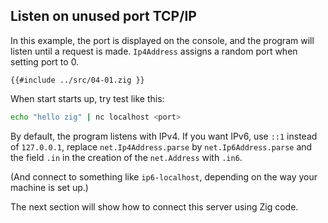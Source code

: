 ## Listen on unused port TCP/IP

In this example, the port is displayed on the console, and the program will
listen until a request is made. `Ip4Address` assigns a random port when
setting port to 0.

```zig
{{#include ../src/04-01.zig }}
```

When start starts up, try test like this:

```bash
echo "hello zig" | nc localhost <port>
```

By default, the program listens with IPv4. If you want IPv6, use `::1`
instead of `127.0.0.1`, replace `net.Ip4Address.parse` by
`net.Ip6Address.parse` and the field `.in` in the creation of the
`net.Address` with `.in6`.

(And connect to something like `ip6-localhost`, depending on the way
your machine is set up.)

The next section will show how to connect this server using Zig code.
